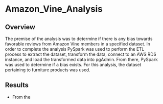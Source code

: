# Amazon_Vine_Analysis

## Overview
The premise of the analysis was to determine if there is any bias towards favorable reviews from Amazon Vine members in a specified dataset. In order to complete the analysis PySpark was used to perform the ETL process to extract the dataset, transform the data, connect to an AWS RDS instance, and load the transformed data into pgAdmin. From there, PySpark was used to determine if a bias exists. For this analysis, the dataset pertaining to furniture products was used. 

## Results
- From the 
